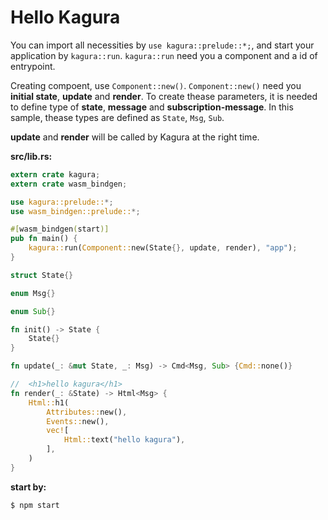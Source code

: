 # Hello Kagura

You can import all necessities by `use kagura::prelude::*;`, and start your application by `kagura::run`. `kagura::run` need you a component and a id of entrypoint.

Creating compoent, use `Component::new()`. `Component::new()` need you **initial state**, **update** and **render**. To create thease parameters, it is needed to define type of **state**, **message** and **subscription-message**. In this sample, thease types are defined as `State`, `Msg`, `Sub`.

**update** and **render** will be called by Kagura at the right time.

**src/lib.rs:**

```rs
extern crate kagura;
extern crate wasm_bindgen;

use kagura::prelude::*;
use wasm_bindgen::prelude::*;

#[wasm_bindgen(start)]
pub fn main() {
    kagura::run(Component::new(State{}, update, render), "app");
}

struct State{}

enum Msg{}

enum Sub{}

fn init() -> State {
    State{}
}

fn update(_: &mut State, _: Msg) -> Cmd<Msg, Sub> {Cmd::none()}

//  <h1>hello kagura</h1>
fn render(_: &State) -> Html<Msg> {
    Html::h1(
        Attributes::new(),
        Events::new(),
        vec![
            Html::text("hello kagura"),
        ],
    )
}
```

**start by:**

```shell
$ npm start
```
